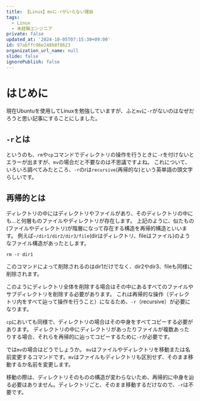 ```yaml
---
title: 【Linux】mvに-rがいらない理由
tags:
  - Linux
  - 未経験エンジニア
private: false
updated_at: '2024-10-05T07:15:30+09:00'
id: 97abffc96e248b8f8623
organization_url_name: null
slide: false
ignorePublish: false
---
```

# はじめに
現在Ubuntuを使用してLinuxを勉強していますが、ふと`mv`に`-r`がないのはなぜだろうと思い記事にすることにしました。

## `-r`とは
というのも、`rm`や`cp`コマンドでディレクトリの操作を行うときに`-r`を付けないとエラーが出ますが、`mv`の場合だと不要なのは不思議ですよね。
これについて、いろいろ調べてみたところ、`-r`のrは`recursive`(再帰的な)という英単語の頭文字らしいです。

## 再帰的とは
ディレクトリの中にはディレクトリやファイルがあり、そのディレクトリの中にも...と何層ものファイルやディレクトリが存在します。
上記のように、似たもの(ファイルやディレクトリ)が階層になって存在する構造を再帰的構造といいます。
例えば`~/dir1/dir2/dir3/file`(dirはディレクトリ、fileはファイル)のようなファイル構造があったとします。
```linux
rm -r dir1
```
このコマンドによって削除されるのはdir1だけでなく、dir2やdir3、fileも同様に削除されます。

このようにディレクトリ全体を削除する場合はその中にあるすべてのファイルやサブディレクトリを削除する必要があります。
これは再帰的な操作（ディレクトリ内をすべて辿って操作を行うこと）になるため、`-r`（recursive）が必要になります。

`cp`においても同様で、ディレクトリの場合はその中身をすべてコピーする必要があります。
ディレクトリの中にディレクトリがあったりファイルが複数あったりする場合、それらを再帰的に辿ってコピーするために`-r`が必要です。

では`mv`の場合はどうでしょうか。
`mv`はファイルやディレクトリを移動または名前変更するコマンドです。`mv`はファイルもディレクトリも区別せず、そのまま移動するか名前を変更します。

移動の際は、ディレクトリそのものの構造が変わらないため、再帰的に中身を辿る必要はありません。ディレクトリごと、そのまま移動するだけなので、`-r`は不要です。

